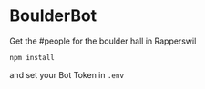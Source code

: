 # BoulderBot
Get the #people for the boulder hall in Rapperswil


```bash
npm install
```

and set your Bot Token in `.env`